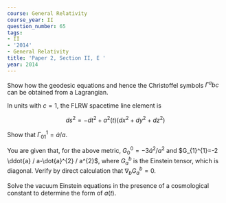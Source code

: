 ```yaml
---
course: General Relativity
course_year: II
question_number: 65
tags:
- II
- '2014'
- General Relativity
title: 'Paper 2, Section II, E '
year: 2014
---
```




Show how the geodesic equations and hence the Christoffel symbols $\Gamma^{a} b c$ can be obtained from a Lagrangian.

In units with $c=1$, the FLRW spacetime line element is

$$d s^{2}=-d t^{2}+a^{2}(t)\left(d x^{2}+d y^{2}+d z^{2}\right)$$

Show that $\Gamma_{01}^{1}=\dot{a} / a$.

You are given that, for the above metric, $G_{0}{ }^{0}=-3 \dot{a}^{2} / a^{2}$ and $G_{1}^{1}=-2 \ddot{a} / a-\dot{a}^{2} / a^{2}$, where $G_{a}^{b}$ is the Einstein tensor, which is diagonal. Verify by direct calculation that $\nabla_{b} G_{a}^{b}=0$.

Solve the vacuum Einstein equations in the presence of a cosmological constant to determine the form of $a(t)$.